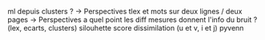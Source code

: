 ml depuis clusters ?  -> Perspectives
tlex et mots sur deux lignes / deux pages -> Perspectives
a quel point les diff mesures donnent l'info du bruit ? (lex, ecarts, clusters)
silouhette score 
dissimilation (u et v, i et j)
pyvenn


